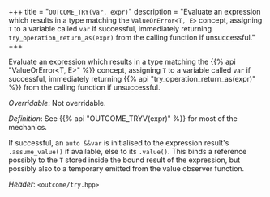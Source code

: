 +++
title = "`OUTCOME_TRY(var, expr)`"
description = "Evaluate an expression which results in a type matching the `ValueOrError<T, E>` concept, assigning `T` to a variable called `var` if successful, immediately returning `try_operation_return_as(expr)` from the calling function if unsuccessful."
+++

Evaluate an expression which results in a type matching the {{% api "ValueOrError<T, E>" %}} concept, assigning `T` to a variable called `var` if successful, immediately returning {{% api "try_operation_return_as(expr)" %}} from the calling function if unsuccessful.

*Overridable*: Not overridable.

*Definition*: See {{% api "OUTCOME_TRYV(expr)" %}} for most of the mechanics.

If successful, an `auto &&var` is initialised to the expression result's `.assume_value()` if available, else to its `.value()`. This binds a reference possibly to the `T` stored inside the bound result of the expression, but possibly also to a temporary emitted from the value observer function.

*Header*: `<outcome/try.hpp>`

